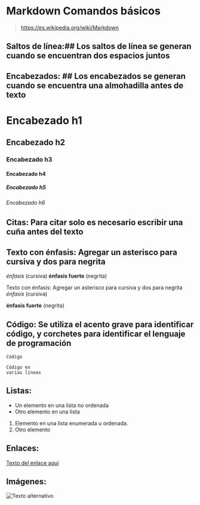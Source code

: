  # Markdown Comandos básicos

>https://es.wikipedia.org/wiki/Markdown

## Saltos de línea:## Los saltos de línea se generan cuando se encuentran dos espacios juntos

## Encabezados: ## Los encabezados se generan cuando se encuentra una almohadilla antes de texto

# Encabezado h1 
## Encabezado h2
### Encabezado h3
#### Encabezado h4
##### Encabezado h5
###### Encabezado h6

## Citas: Para citar solo es necesario escribir una cuña antes del texto
>

## Texto con énfasis: Agregar un asterisco para cursiva y dos para negrita

*énfasis* (cursiva)
**énfasis fuerte** (negrita)


Texto con énfasis: Agregar un asterisco para cursiva y dos para negrita
 *énfasis* (cursiva)

 **énfasis fuerte** (negrita)
 
 ## Código: Se utiliza el acento grave para identificar código, y corchetes para identificar el lenguaje de programación
 `Código`
 ``` [language]
 Código en 
 varias líneas
 ```
 
 ## Listas:
 * Un elemento en una lista no ordenada
 * Otro elemento en una lista
 
 1. Elemento en una lista enumerada u ordenada.
 2. Otro elemento
 
## Enlaces:
 [Texto del enlace aquí](URL "Título del enlace")

## Imágenes:
![Texto alternativo](URL "Título de la imagen")
